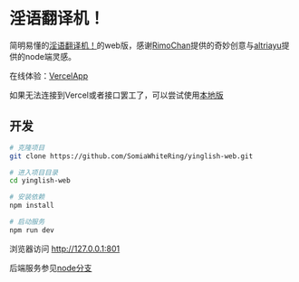 # 淫语翻译机！

简明易懂的[淫语翻译机！](https://github.com/RimoChan/yinglish)的web版，感谢[RimoChan](https://github.com/RimoChan)提供的奇妙创意与[altriayu](https://github.com/altriayu)提供的node端灵感。

在线体验：[VercelApp](https://yinglish-web.vercel.app/)

如果无法连接到Vercel或者接口罢工了，可以尝试使用[本地版](https://github.com/SomiaWhiteRing/yinglish-web/tree/local-version)

## 开发

```bash
# 克隆项目
git clone https://github.com/SomiaWhiteRing/yinglish-web.git

# 进入项目目录
cd yinglish-web

# 安装依赖
npm install

# 启动服务
npm run dev
```

浏览器访问 http://127.0.0.1:801

后端服务参见[node分支](https://github.com/SomiaWhiteRing/yinglish-web/tree/node)
